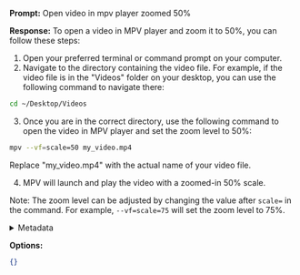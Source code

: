 **Prompt:**
Open video in mpv player zoomed 50%

**Response:**
To open a video in MPV player and zoom it to 50%, you can follow these steps:

1. Open your preferred terminal or command prompt on your computer.
2. Navigate to the directory containing the video file. For example, if the video file is in the "Videos" folder on your desktop, you can use the following command to navigate there:

```bash
cd ~/Desktop/Videos
```

3. Once you are in the correct directory, use the following command to open the video in MPV player and set the zoom level to 50%:

```bash
mpv --vf=scale=50 my_video.mp4
```

Replace "my_video.mp4" with the actual name of your video file.

4. MPV will launch and play the video with a zoomed-in 50% scale.

Note: The zoom level can be adjusted by changing the value after `scale=` in the command. For example, `--vf=scale=75` will set the zoom level to 75%.

<details><summary>Metadata</summary>

- Duration: 4336 ms
- Datetime: 2023-10-02T18:16:42.989969
- Model: gpt-3.5-turbo-0613

</details>

**Options:**
```json
{}
```

